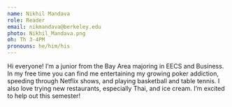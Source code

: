```yaml
---
name: Nikhil Mandava
role: Reader
email: nikmandava@berkeley.edu
photo: Nikhil_Mandava.png
oh: Th 3-4PM
pronouns: he/him/his
---
```


Hi everyone! I’m a junior from the Bay Area majoring in EECS and Business. In my free time you can find me entertaining my growing poker addiction, speeding through Netflix shows, and playing basketball and table tennis. I also love trying new restaurants, especially Thai, and ice cream. I’m excited to help out this semester!
